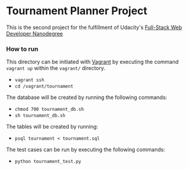 # Tournament Planner Project

This is the second project for the fulfillment of Udacity's [Full-Stack Web Developer Nanodegree](https://www.udacity.com/course/full-stack-web-developer-nanodegree--nd004)

### How to run

This directory can be initiated with [Vagrant](https://www.vagrantup.com/) by executing the command `vagrant up` within the `vagrant/` directory.

- `vagrant ssh`
- `cd /vagrant/tournament`

The database will be created by running the following commands:

- `chmod 700 tournament_db.sh`
- `sh tournament_db.sh`

The tables will be created by running:

- `psql tournament < tournament.sql`

The test cases can be run by executing the following commands:

- `python tournament_test.py`

